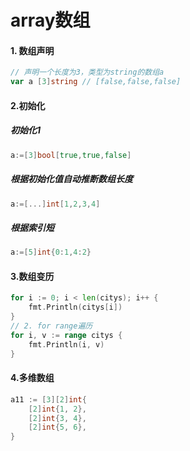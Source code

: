 # array数组

#### 1. 数组声明

```go
// 声明一个长度为3，类型为string的数组a
var a [3]string // [false,false,false]
```

#### 2.初始化

##### 初始化1

```go
a:=[3]bool[true,true,false]
```

##### 根据初始化值自动推断数组长度

```go
a:=[...]int[1,2,3,4]
```

##### 根据索引短

```go
a:=[5]int{0:1,4:2}
```

#### 3.数组变历

```go
for i := 0; i < len(citys); i++ {
    fmt.Println(citys[i])
}
// 2. for range遍历
for i, v := range citys {
    fmt.Println(i, v)
}
```

#### 4.多维数组

```go
a11 := [3][2]int{
    [2]int{1, 2},
    [2]int{3, 4},
    [2]int{5, 6},
}
```
